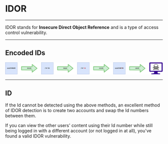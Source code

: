 # **IDOR**

---

IDOR stands for **Insecure Direct Object Reference** and is a type of access control vulnerability.

---

## **Encoded IDs**

![](images/IDOR.png)

---

## **ID**

If the Id cannot be detected using the above methods, an excellent method of IDOR detection is to create two accounts and swap the Id numbers between them.

If you can view the other users' content using their Id number while still being logged in with a different account (or not logged in at all), you've found a valid IDOR vulnerability.
